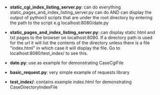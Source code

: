 - **static_cgi_index_listing_server.py**:
  can do everything static_pages_and_index_listing_server.py can do AND can display the output of python3 scripts that
  are under the root directory by entering the path to the script e.g localhost:8080/date.py

- **static_pages_and_index_listing_server.py**:
  can display static html and txt pages to the browser on localhost:8080. If a directory path is used for the url it
  will list the contents of the directory unless there is a file "index.html" in which case it will display the file.
  Go to localhost:8080/test_index/ to see this.

- **date.py**:
  use as example for demonstrating CaseCgiFile

- **basic_request.py**:
  very simple example of requests library

- **test_index/**:
  contains example index.html for demonstrating CaseDirectoryIndexFile
